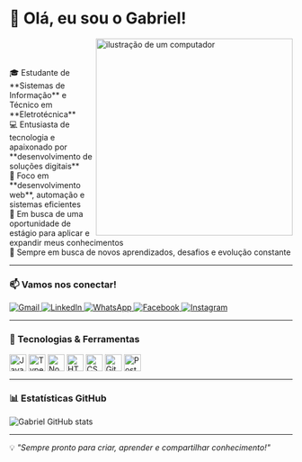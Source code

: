 
# 👋 Olá, eu sou o Gabriel!
<img src="https://raw.githubusercontent.com/MicaelliMedeiros/micaellimedeiros/master/image/computer-illustration.png" alt="ilustração de um computador" width="350px" align="right">
<br/><br/><br/>
🎓 Estudante de **Sistemas de Informação** e Técnico em **Eletrotécnica**<br/>
💻 Entusiasta de tecnologia e apaixonado por **desenvolvimento de soluções digitais**<br/>
🚀 Foco em **desenvolvimento web**, automação e sistemas eficientes<br/>
🎯 Em busca de uma oportunidade de estágio para aplicar e expandir meus conhecimentos<br/>
🌱 Sempre em busca de novos aprendizados, desafios e evolução constante<br/>

---

### 📫 Vamos nos conectar!

<p align="left">
  <a href="mailto:seuemail@gmail.com" title="Gmail">
    <img src="https://img.shields.io/badge/-Gmail-FF0000?style=flat-square&labelColor=FF0000&logo=gmail&logoColor=white" alt="Gmail"/>
  </a>
  <a href="https://www.linkedin.com/in/seulinkedin" title="LinkedIn">
    <img src="https://img.shields.io/badge/-Linkedin-0e76a8?style=flat-square&logo=Linkedin&logoColor=white" alt="LinkedIn"/>
  </a>
  <a href="https://wa.me/seunumero" title="WhatsApp">
    <img src="https://img.shields.io/badge/-WhatsApp-25d366?style=flat-square&labelColor=25d366&logo=whatsapp&logoColor=white" alt="WhatsApp"/>
  </a>
  <a href="https://www.facebook.com/seufacebook" title="Facebook">
    <img src="https://img.shields.io/badge/-Facebook-3b5998?style=flat-square&labelColor=3b5998&logo=facebook&logoColor=white" alt="Facebook"/>
  </a>
  <a href="https://www.instagram.com/seuinstagram" title="Instagram">
    <img src="https://img.shields.io/badge/-Instagram-DF0174?style=flat-square&labelColor=DF0174&logo=instagram&logoColor=white" alt="Instagram"/>
  </a>
</p>

---

### 🧰 Tecnologias & Ferramentas

<div style="display: inline_block">
  <img align="center" alt="JavaScript" width="30px" src="https://cdn.jsdelivr.net/gh/devicons/devicon/icons/javascript/javascript-plain.svg" />
  <img align="center" alt="TypeScript" width="30px" src="https://cdn.jsdelivr.net/gh/devicons/devicon/icons/typescript/typescript-plain.svg" />
  <img align="center" alt="NodeJS" width="30px" src="https://cdn.jsdelivr.net/gh/devicons/devicon/icons/nodejs/nodejs-original.svg" />
  <img align="center" alt="HTML" width="30px" src="https://cdn.jsdelivr.net/gh/devicons/devicon/icons/html5/html5-plain.svg" />
  <img align="center" alt="CSS" width="30px" src="https://cdn.jsdelivr.net/gh/devicons/devicon/icons/css3/css3-plain.svg" />
  <img align="center" alt="Git" width="30px" src="https://cdn.jsdelivr.net/gh/devicons/devicon/icons/git/git-original.svg" />
  <img align="center" alt="PostgreSQL" width="30px" src="https://cdn.jsdelivr.net/gh/devicons/devicon/icons/postgresql/postgresql-original.svg" />
</div>

---

### 📊 Estatísticas GitHub

![Gabriel GitHub stats](https://github-readme-stats.vercel.app/api?username=gabrielmeia5&show_icons=true&theme=gruvbox)

---

💡 *"Sempre pronto para criar, aprender e compartilhar conhecimento!"*
